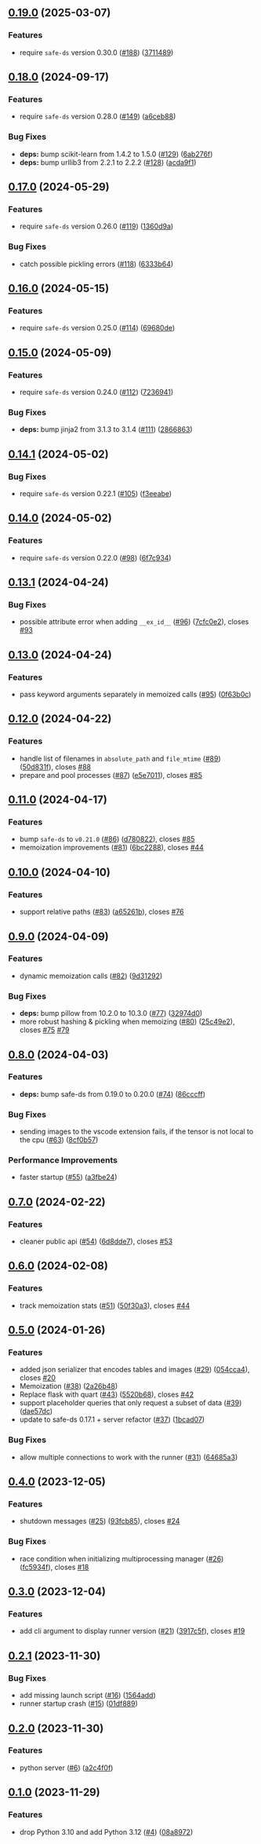 ## [0.19.0](https://github.com/Safe-DS/Runner/compare/v0.18.0...v0.19.0) (2025-03-07)

### Features

* require `safe-ds` version 0.30.0 ([#188](https://github.com/Safe-DS/Runner/issues/188)) ([3711489](https://github.com/Safe-DS/Runner/commit/37114890074068ab1703e44063c8b3ba694cc183))

## [0.18.0](https://github.com/Safe-DS/Runner/compare/v0.17.0...v0.18.0) (2024-09-17)

### Features

* require `safe-ds` version 0.28.0 ([#149](https://github.com/Safe-DS/Runner/issues/149)) ([a6ceb88](https://github.com/Safe-DS/Runner/commit/a6ceb885da99ccef6298aa36dc22d3341cdb0d81))

### Bug Fixes

* **deps:** bump scikit-learn from 1.4.2 to 1.5.0 ([#129](https://github.com/Safe-DS/Runner/issues/129)) ([6ab276f](https://github.com/Safe-DS/Runner/commit/6ab276ff8bb77db155c5a620b47eedd571fc5b67))
* **deps:** bump urllib3 from 2.2.1 to 2.2.2 ([#128](https://github.com/Safe-DS/Runner/issues/128)) ([acda9f1](https://github.com/Safe-DS/Runner/commit/acda9f19b435ff5440fc6a0d0789a6a6d683c540))

## [0.17.0](https://github.com/Safe-DS/Runner/compare/v0.16.0...v0.17.0) (2024-05-29)


### Features

* require `safe-ds` version 0.26.0  ([#119](https://github.com/Safe-DS/Runner/issues/119)) ([1360d9a](https://github.com/Safe-DS/Runner/commit/1360d9a6647fc9e342be5c427a5181114f087467))


### Bug Fixes

* catch possible pickling errors ([#118](https://github.com/Safe-DS/Runner/issues/118)) ([6333b64](https://github.com/Safe-DS/Runner/commit/6333b643490909703f53025698f0045912dd8c38))

## [0.16.0](https://github.com/Safe-DS/Runner/compare/v0.15.0...v0.16.0) (2024-05-15)


### Features

* require `safe-ds` version 0.25.0 ([#114](https://github.com/Safe-DS/Runner/issues/114)) ([69680de](https://github.com/Safe-DS/Runner/commit/69680de2c310dfba177d581926d70619925fcf00))

## [0.15.0](https://github.com/Safe-DS/Runner/compare/v0.14.1...v0.15.0) (2024-05-09)


### Features

* require `safe-ds` version 0.24.0 ([#112](https://github.com/Safe-DS/Runner/issues/112)) ([7236941](https://github.com/Safe-DS/Runner/commit/7236941ba8842c59d48c14f753d78458ef387c88))


### Bug Fixes

* **deps:** bump jinja2 from 3.1.3 to 3.1.4 ([#111](https://github.com/Safe-DS/Runner/issues/111)) ([2866863](https://github.com/Safe-DS/Runner/commit/2866863b3aa68cb224435afacd2e2d0ec11ad4cd))

## [0.14.1](https://github.com/Safe-DS/Runner/compare/v0.14.0...v0.14.1) (2024-05-02)


### Bug Fixes

* require `safe-ds` version 0.22.1 ([#105](https://github.com/Safe-DS/Runner/issues/105)) ([f3eeabe](https://github.com/Safe-DS/Runner/commit/f3eeabeb5497740cea7a9cd1d001957bc3e76c9b))

## [0.14.0](https://github.com/Safe-DS/Runner/compare/v0.13.1...v0.14.0) (2024-05-02)


### Features

* require `safe-ds` version 0.22.0 ([#98](https://github.com/Safe-DS/Runner/issues/98)) ([6f7c934](https://github.com/Safe-DS/Runner/commit/6f7c934ae200d8dd41f6e135f24469302c8490c8))

## [0.13.1](https://github.com/Safe-DS/Runner/compare/v0.13.0...v0.13.1) (2024-04-24)


### Bug Fixes

* possible attribute error when adding `__ex_id__` ([#96](https://github.com/Safe-DS/Runner/issues/96)) ([7cfc0e2](https://github.com/Safe-DS/Runner/commit/7cfc0e2b62821cf6a78cec40004a59ee0e68326e)), closes [#93](https://github.com/Safe-DS/Runner/issues/93)

## [0.13.0](https://github.com/Safe-DS/Runner/compare/v0.12.0...v0.13.0) (2024-04-24)


### Features

* pass keyword arguments separately in memoized calls ([#95](https://github.com/Safe-DS/Runner/issues/95)) ([0f63b0c](https://github.com/Safe-DS/Runner/commit/0f63b0c17e03b769158024d339d656e2d8ee306c))

## [0.12.0](https://github.com/Safe-DS/Runner/compare/v0.11.0...v0.12.0) (2024-04-22)


### Features

* handle list of filenames in `absolute_path` and `file_mtime` ([#89](https://github.com/Safe-DS/Runner/issues/89)) ([50d831f](https://github.com/Safe-DS/Runner/commit/50d831fb2ed5381e4d4f5bf291431dcf3b7edd07)), closes [#88](https://github.com/Safe-DS/Runner/issues/88)
* prepare and pool processes ([#87](https://github.com/Safe-DS/Runner/issues/87)) ([e5e7011](https://github.com/Safe-DS/Runner/commit/e5e7011eca50a49acd7f8c0ca937ad43faf393e6)), closes [#85](https://github.com/Safe-DS/Runner/issues/85)

## [0.11.0](https://github.com/Safe-DS/Runner/compare/v0.10.0...v0.11.0) (2024-04-17)


### Features

* bump `safe-ds` to `v0.21.0` ([#86](https://github.com/Safe-DS/Runner/issues/86)) ([d780822](https://github.com/Safe-DS/Runner/commit/d78082222d179d61a53ec9a3560246aad2f74c32)), closes [#85](https://github.com/Safe-DS/Runner/issues/85)
* memoization improvements ([#81](https://github.com/Safe-DS/Runner/issues/81)) ([6bc2288](https://github.com/Safe-DS/Runner/commit/6bc22889afc8e61922cb2905badad2974cff9b54)), closes [#44](https://github.com/Safe-DS/Runner/issues/44)

## [0.10.0](https://github.com/Safe-DS/Runner/compare/v0.9.0...v0.10.0) (2024-04-10)


### Features

* support relative paths ([#83](https://github.com/Safe-DS/Runner/issues/83)) ([a65261b](https://github.com/Safe-DS/Runner/commit/a65261b5b1e71c1949a6feb352d9ea435952a3e6)), closes [#76](https://github.com/Safe-DS/Runner/issues/76)

## [0.9.0](https://github.com/Safe-DS/Runner/compare/v0.8.0...v0.9.0) (2024-04-09)


### Features

* dynamic memoization calls ([#82](https://github.com/Safe-DS/Runner/issues/82)) ([9d31292](https://github.com/Safe-DS/Runner/commit/9d31292f4eae69bb65a6c6f4b7a8bddade89cc32))


### Bug Fixes

* **deps:** bump pillow from 10.2.0 to 10.3.0 ([#77](https://github.com/Safe-DS/Runner/issues/77)) ([32974d0](https://github.com/Safe-DS/Runner/commit/32974d07acd9cc121fa4d6980c2814c9ec8d6787))
* more robust hashing & pickling when memoizing ([#80](https://github.com/Safe-DS/Runner/issues/80)) ([25c49e2](https://github.com/Safe-DS/Runner/commit/25c49e29da2506d514485b001dd8fc27caf230f9)), closes [#75](https://github.com/Safe-DS/Runner/issues/75) [#79](https://github.com/Safe-DS/Runner/issues/79)

## [0.8.0](https://github.com/Safe-DS/Runner/compare/v0.7.0...v0.8.0) (2024-04-03)


### Features

* **deps:** bump safe-ds from 0.19.0 to 0.20.0 ([#74](https://github.com/Safe-DS/Runner/issues/74)) ([86cccff](https://github.com/Safe-DS/Runner/commit/86cccff7d2230075eccc443d3bd55b31d2816bb5))


### Bug Fixes

* sending images to the vscode extension fails, if the tensor is not local to the cpu ([#63](https://github.com/Safe-DS/Runner/issues/63)) ([8cf0b57](https://github.com/Safe-DS/Runner/commit/8cf0b5702eedec1cadd2225e6665f4cdcb69b6f8))


### Performance Improvements

* faster startup ([#55](https://github.com/Safe-DS/Runner/issues/55)) ([a3fbe24](https://github.com/Safe-DS/Runner/commit/a3fbe24769254d9180c84e5085685113e49a7f6a))

## [0.7.0](https://github.com/Safe-DS/Runner/compare/v0.6.0...v0.7.0) (2024-02-22)


### Features

* cleaner public api ([#54](https://github.com/Safe-DS/Runner/issues/54)) ([6d8dde7](https://github.com/Safe-DS/Runner/commit/6d8dde746729ff40ad0df4a548e7d607afe27f5c)), closes [#53](https://github.com/Safe-DS/Runner/issues/53)

## [0.6.0](https://github.com/Safe-DS/Runner/compare/v0.5.0...v0.6.0) (2024-02-08)


### Features

* track memoization stats ([#51](https://github.com/Safe-DS/Runner/issues/51)) ([50f30a3](https://github.com/Safe-DS/Runner/commit/50f30a36cf5579f74605992c4e80fd2f6f7f5d7d)), closes [#44](https://github.com/Safe-DS/Runner/issues/44)

## [0.5.0](https://github.com/Safe-DS/Runner/compare/v0.4.0...v0.5.0) (2024-01-26)


### Features

* added json serializer that encodes tables and images ([#29](https://github.com/Safe-DS/Runner/issues/29)) ([054cca4](https://github.com/Safe-DS/Runner/commit/054cca4cf8025932c0a73e1f734a31fb20cab99a)), closes [#20](https://github.com/Safe-DS/Runner/issues/20)
* Memoization ([#38](https://github.com/Safe-DS/Runner/issues/38)) ([2a26b48](https://github.com/Safe-DS/Runner/commit/2a26b48405225516e550703f3f9cdce49079eaae))
* Replace flask with quart ([#43](https://github.com/Safe-DS/Runner/issues/43)) ([5520b68](https://github.com/Safe-DS/Runner/commit/5520b68143795609513e63def569cdbec0e6df6a)), closes [#42](https://github.com/Safe-DS/Runner/issues/42)
* support placeholder queries that only request a subset of data ([#39](https://github.com/Safe-DS/Runner/issues/39)) ([dae57dc](https://github.com/Safe-DS/Runner/commit/dae57dc93134cfe5e1ec0d1e5120c66aaf77f085))
* update to safe-ds 0.17.1 + server refactor ([#37](https://github.com/Safe-DS/Runner/issues/37)) ([1bcad07](https://github.com/Safe-DS/Runner/commit/1bcad07fdbea1051a4334029e64dc5b4cf7e0ba0))


### Bug Fixes

* allow multiple connections to work with the runner ([#31](https://github.com/Safe-DS/Runner/issues/31)) ([64685a3](https://github.com/Safe-DS/Runner/commit/64685a36840dc5785e756a27d1b3c2396e71e47b))

## [0.4.0](https://github.com/Safe-DS/Runner/compare/v0.3.0...v0.4.0) (2023-12-05)


### Features

* shutdown messages ([#25](https://github.com/Safe-DS/Runner/issues/25)) ([93fcb85](https://github.com/Safe-DS/Runner/commit/93fcb85de9adff9b4206627447ad79347c43dfaa)), closes [#24](https://github.com/Safe-DS/Runner/issues/24)


### Bug Fixes

* race condition when initializing multiprocessing manager ([#26](https://github.com/Safe-DS/Runner/issues/26)) ([fc5934f](https://github.com/Safe-DS/Runner/commit/fc5934f7ad1c5d91aedb439a0f91396d519afd2b)), closes [#18](https://github.com/Safe-DS/Runner/issues/18)

## [0.3.0](https://github.com/Safe-DS/Runner/compare/v0.2.1...v0.3.0) (2023-12-04)


### Features

* add cli argument to display runner version ([#21](https://github.com/Safe-DS/Runner/issues/21)) ([3917c5f](https://github.com/Safe-DS/Runner/commit/3917c5f7491711367c872d907800e869de255cd8)), closes [#19](https://github.com/Safe-DS/Runner/issues/19)

## [0.2.1](https://github.com/Safe-DS/Runner/compare/v0.2.0...v0.2.1) (2023-11-30)


### Bug Fixes

* add missing launch script ([#16](https://github.com/Safe-DS/Runner/issues/16)) ([1564add](https://github.com/Safe-DS/Runner/commit/1564add6f868869297f39151499f174c47750f8d))
* runner startup crash ([#15](https://github.com/Safe-DS/Runner/issues/15)) ([01df889](https://github.com/Safe-DS/Runner/commit/01df8891985b240ebd1ed2f1560f0cdacb1f6a55))

## [0.2.0](https://github.com/Safe-DS/Runner/compare/v0.1.0...v0.2.0) (2023-11-30)


### Features

* python server ([#6](https://github.com/Safe-DS/Runner/issues/6)) ([a2c4f0f](https://github.com/Safe-DS/Runner/commit/a2c4f0f1d0cd084bce47e4baf888ef50bf2e22df))

## [0.1.0](https://github.com/Safe-DS/Runner/compare/v0.0.1...v0.1.0) (2023-11-29)


### Features

* drop Python 3.10 and add Python 3.12 ([#4](https://github.com/Safe-DS/Runner/issues/4)) ([08a8972](https://github.com/Safe-DS/Runner/commit/08a8972af06a3ee26a6da4b133403e5e78933185))
